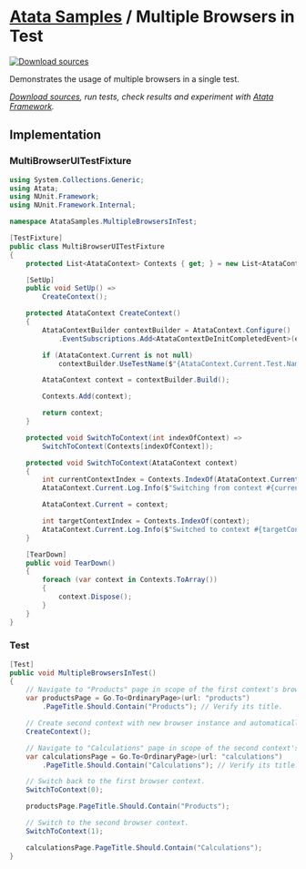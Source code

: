 # [Atata Samples](https://github.com/atata-framework/atata-samples) / Multiple Browsers in Test

[![Download sources](https://img.shields.io/badge/Download-sources-brightgreen.svg)](https://github.com/atata-framework/atata-samples/raw/master/_archives/MultipleBrowsersInTest.zip)

Demonstrates the usage of multiple browsers in a single test.

*[Download sources](https://github.com/atata-framework/atata-samples/raw/master/_archives/MultipleBrowsersInTest.zip), run tests, check results and experiment with [Atata Framework](https://atata.io).*

## Implementation

### MultiBrowserUITestFixture

```cs
using System.Collections.Generic;
using Atata;
using NUnit.Framework;
using NUnit.Framework.Internal;

namespace AtataSamples.MultipleBrowsersInTest;

[TestFixture]
public class MultiBrowserUITestFixture
{
    protected List<AtataContext> Contexts { get; } = new List<AtataContext>();

    [SetUp]
    public void SetUp() =>
        CreateContext();

    protected AtataContext CreateContext()
    {
        AtataContextBuilder contextBuilder = AtataContext.Configure()
            .EventSubscriptions.Add<AtataContextDeInitCompletedEvent>(e => Contexts.Remove(e.Context));

        if (AtataContext.Current is not null)
            contextBuilder.UseTestName($"{AtataContext.Current.Test.Name}[{Contexts.Count}]");

        AtataContext context = contextBuilder.Build();

        Contexts.Add(context);

        return context;
    }

    protected void SwitchToContext(int indexOfContext) =>
        SwitchToContext(Contexts[indexOfContext]);

    protected void SwitchToContext(AtataContext context)
    {
        int currentContextIndex = Contexts.IndexOf(AtataContext.Current);
        AtataContext.Current.Log.Info($"Switching from context #{currentContextIndex}");

        AtataContext.Current = context;

        int targetContextIndex = Contexts.IndexOf(context);
        AtataContext.Current.Log.Info($"Switched to context #{targetContextIndex}");
    }

    [TearDown]
    public void TearDown()
    {
        foreach (var context in Contexts.ToArray())
        {
            context.Dispose();
        }
    }
}

```

### Test

```cs
[Test]
public void MultipleBrowsersInTest()
{
    // Navigate to "Products" page in scope of the first context's browser.
    var productsPage = Go.To<OrdinaryPage>(url: "products")
        .PageTitle.Should.Contain("Products"); // Verify its title.

    // Create second context with new browser instance and automatically switch to it.
    CreateContext();

    // Navigate to "Calculations" page in scope of the second context's browser.
    var calculationsPage = Go.To<OrdinaryPage>(url: "calculations")
        .PageTitle.Should.Contain("Calculations"); // Verify its title.

    // Switch back to the first browser context.
    SwitchToContext(0);

    productsPage.PageTitle.Should.Contain("Products");

    // Switch to the second browser context.
    SwitchToContext(1);

    calculationsPage.PageTitle.Should.Contain("Calculations");
}
```